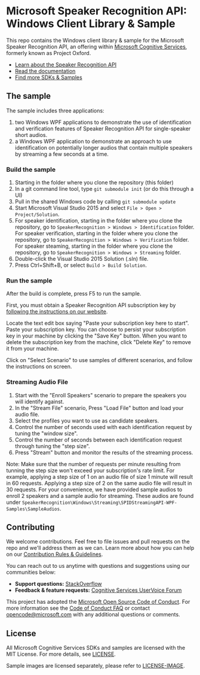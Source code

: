 # Microsoft Speaker Recognition API: Windows Client Library & Sample
This repo contains the Windows client library & sample for the Microsoft Speaker Recognition API, an offering within [Microsoft Cognitive Services](https://www.microsoft.com/cognitive-services), formerly known as Project Oxford.
* [Learn about the Speaker Recognition API](https://www.microsoft.com/cognitive-services/en-us/speaker-recognition-api)
* [Read the documentation](https://www.microsoft.com/cognitive-services/en-us/speaker-recognition-api/documentation)
* [Find more SDKs & Samples](https://www.microsoft.com/cognitive-services/en-us/SDK-Sample?api=speaker%20recognition)


## The sample
The sample includes three applications:
 1. two Windows WPF applications to demonstrate the use of identification and verification features of Speaker Recognition API for single-speaker short audios.
 2. a Windows WPF application to demonstrate an approach to use identification on potentially longer audios that contain multiple speakers by streaming a few seconds at a time.

### Build the sample
 1. Starting in the folder where you clone the repository (this folder)
 2. In a git command line tool, type `git submodule init` (or do this through a UI)
 3. Pull in the shared Windows code by calling `git submodule update`
 4. Start Microsoft Visual Studio 2015 and select `File > Open > Project/Solution`.
 5. For speaker identification, starting in the folder where you clone the repository, go to
    `SpeakerRecognition > Windows > Identification` folder.
    For speaker verification, starting in the folder where you clone the repository, go to
    `SpeakerRecognition > Windows > Verification` folder.
    For speaker steaming, starting in the folder where you clone the repository, go to
    `SpeakerRecognition > Windows > Streaming` folder.
 6. Double-click the Visual Studio 2015 Solution (.sln) file.
 7. Press Ctrl+Shift+B, or select `Build > Build Solution`.

### Run the sample
After the build is complete, press F5 to run the sample.

First, you must obtain a Speaker Recognition API subscription key by [following the instructions on our website](<https://www.microsoft.com/cognitive-services/en-us/sign-up>).

Locate the text edit box saying "Paste your subscription key here to start". Paste your subscription key. You can choose to persist your subscription key in your machine by clicking the "Save Key" button. When you want to delete the subscription key from the 
machine, click "Delete Key" to remove it from your machine.

Click on "Select Scenario" to use samples of different scenarios, and
follow the instructions on screen.

### Streaming Audio File
 1. Start with the "Enroll Speakers" scenario to prepare the speakers you will identify against.
 2. In the "Stream File" scenario, Press "Load File" button and load your audio file.
 3. Select the profiles  you want to use as candidate speakers.
 4. Control the number of seconds used with each identification request by tuning the "window size".
 5. Control the number of seconds between each identification request through tuning the "step size". 
 6. Press "Stream" button and monitor the results of the streaming process.
 
 Note: 
 Make sure that the number of requests per minute resulting from tunning the step size won't exceed your subscription's rate limit.
 For example, applying a step size of 1 on an audio file of size 1 minute will result in 60 requests. Applying a step size of 2 on the same audio file will result in 30 requests.
 For your convenience, we have provided sample audios to enroll 2 speakers and a sample audio for streaming. These audios are found under `SpeakerRecognition\Windows\Streaming\SPIDStreamingAPI-WPF-Samples\SampleAudios`.



## Contributing
We welcome contributions. Feel free to file issues and pull requests on the repo and we'll address them as we can. Learn more about how you can help on our [Contribution Rules & Guidelines](</CONTRIBUTING.md>). 

You can reach out to us anytime with questions and suggestions using our communities below:
 - **Support questions:** [StackOverflow](<https://stackoverflow.com/questions/tagged/microsoft-cognitive>)
 - **Feedback & feature requests:** [Cognitive Services UserVoice Forum](<https://cognitive.uservoice.com>)

This project has adopted the [Microsoft Open Source Code of Conduct](https://opensource.microsoft.com/codeofconduct/). For more information see the [Code of Conduct FAQ](https://opensource.microsoft.com/codeofconduct/faq/) or contact [opencode@microsoft.com](mailto:opencode@microsoft.com) with any additional questions or comments.


## License
All Microsoft Cognitive Services SDKs and samples are licensed with the MIT License. For more details, see
[LICENSE](</LICENSE.md>).

Sample images are licensed separately, please refer to [LICENSE-IMAGE](</LICENSE-IMAGE.md>).
